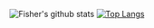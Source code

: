 ![Fisher's github stats](https://github-readme-stats.vercel.app/api?username=fisher60&show_icons=true&theme=synthwave)
[![Top Langs](https://github-readme-stats.vercel.app/api/top-langs/?username=fisher60&exclude_repo=ShootyBlade,Unity-RTS&layout=compact&theme=synthwave)](https://github.com/anuraghazra/github-readme-stats)
